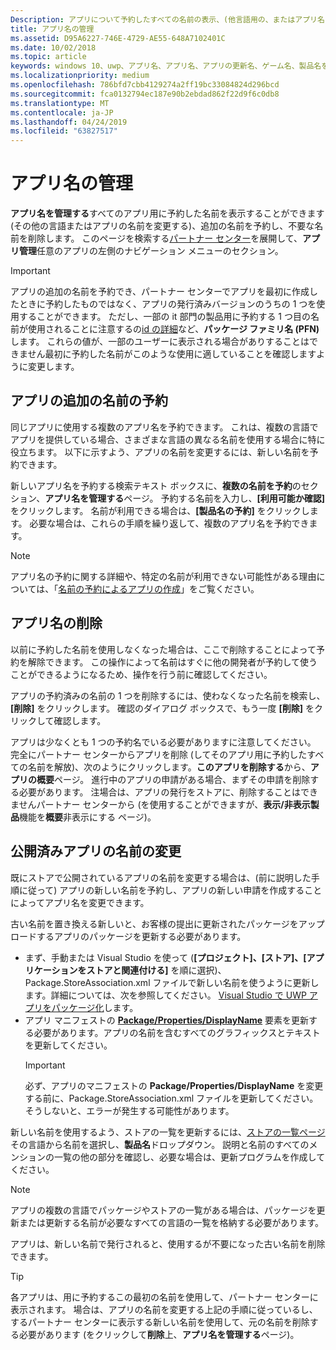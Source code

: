 ```yaml
---
Description: アプリについて予約したすべての名前の表示、(他言語用の、またはアプリ名を変更するための) 追加の名前の予約、不要になった予約済みの名前の削除を行います。
title: アプリ名の管理
ms.assetid: D95A6227-746E-4729-AE55-648A7102401C
ms.date: 10/02/2018
ms.topic: article
keywords: windows 10、uwp、アプリ名、アプリ名、アプリの更新名、ゲーム名、製品名を変更します。
ms.localizationpriority: medium
ms.openlocfilehash: 786bfd7cbb4129274a2ff19bc33084824d296bcd
ms.sourcegitcommit: fca0132794ec187e90b2ebdad862f22d9f6c0db8
ms.translationtype: MT
ms.contentlocale: ja-JP
ms.lasthandoff: 04/24/2019
ms.locfileid: "63827517"
---
```

# <a name="manage-app-names"></a>アプリ名の管理

**アプリ名を管理する**すべてのアプリ用に予約した名前を表示することができます (その他の言語またはアプリの名前を変更する)、追加の名前を予約し、不要な名前を削除します。 このページを検索する[パートナー センター](https://partner.microsoft.com/dashboard)を展開して、**アプリ管理**任意のアプリの左側のナビゲーション メニューのセクション。

> [!IMPORTANT]
> アプリの追加の名前を予約でき、パートナー センターでアプリを最初に作成したときに予約したものではなく、アプリの発行済みバージョンのうちの 1 つを使用することができます。 ただし、一部の it 部門の製品用に予約する 1 つ目の名前が使用されることに注意するの[id の詳細](view-app-identity-details.md)など、**パッケージ ファミリ名 (PFN)** します。 これらの値が、一部のユーザーに表示される場合がありすることはできません最初に予約した名前がこのような使用に適していることを確認しますように変更します。


## <a name="reserve-additional-names-for-your-app"></a>アプリの追加の名前の予約

同じアプリに使用する複数のアプリ名を予約できます。 これは、複数の言語でアプリを提供している場合、さまざまな言語の異なる名前を使用する場合に特に役立ちます。 以下に示すよう、アプリの名前を変更するには、新しい名前を予約できます。

新しいアプリ名を予約する検索テキスト ボックスに、**複数の名前を予約**のセクション、**アプリ名を管理する**ページ。 予約する名前を入力し、**[利用可能か確認]** をクリックします。 名前が利用できる場合は、**[製品名の予約]** をクリックします。 必要な場合は、これらの手順を繰り返して、複数のアプリ名を予約できます。

> [!NOTE]
> アプリ名の予約に関する詳細や、特定の名前が利用できない可能性がある理由については、「[名前の予約によるアプリの作成](create-your-app-by-reserving-a-name.md)」をご覧ください。


## <a name="delete-app-names"></a>アプリ名の削除

以前に予約した名前を使用しなくなった場合は、ここで削除することによって予約を解除できます。 この操作によって名前はすぐに他の開発者が予約して使うことができるようになるため、操作を行う前に確認してください。

アプリの予約済みの名前の 1 つを削除するには、使わなくなった名前を検索し、**[削除]** をクリックします。 確認のダイアログ ボックスで、もう一度 **[削除]** をクリックして確認します。

アプリは少なくとも 1 つの予約名でいる必要がありますに注意してください。 完全にパートナー センターからアプリを削除 (してそのアプリ用に予約したすべての名前を解放)、次のようにクリックします。**このアプリを削除する**から、**アプリの概要**ページ。 進行中のアプリの申請がある場合、まずその申請を削除する必要があります。 注場合は、アプリの発行をストアに、削除することはできませんパートナー センターから (を使用することができますが、**表示/非表示製品**機能を**概要**非表示にする ページ)。 


## <a name="rename-an-app-that-has-already-been-published"></a>公開済みアプリの名前の変更

既にストアで公開されているアプリの名前を変更する場合は、(前に説明した手順に従って) アプリの新しい名前を予約し、アプリの新しい申請を作成することによってアプリ名を変更できます。 

古い名前を置き換える新しいと、お客様の提出に更新されたパッケージをアップロードするアプリのパッケージを更新する必要があります。
- まず、手動または Visual Studio を使って (**[プロジェクト]、[ストア]、[アプリケーションをストアと関連付ける]** を順に選択)、Package.StoreAssociation.xml ファイルで新しい名前を使うように更新します。詳細については、次を参照してください。 [Visual Studio で UWP アプリをパッケージ化](../packaging/packaging-uwp-apps.md)します。
- アプリ マニフェストの [**Package/Properties/DisplayName**](https://docs.microsoft.com/uwp/schemas/appxpackage/uapmanifestschema/element-displayname) 要素を更新する必要があります。アプリの名前を含むすべてのグラフィックスとテキストを更新してください。 
  > [!IMPORTANT]
  > 必ず、アプリのマニフェストの **Package/Properties/DisplayName** を変更する前に、Package.StoreAssociation.xml ファイルを更新してください。そうしないと、エラーが発生する可能性があります。

新しい名前を使用するよう、ストアの一覧を更新するには、[ストアの一覧ページ](create-app-store-listings.md)その言語から名前を選択し、**製品名**ドロップダウン。 説明と名前のすべてのメンションの一覧の他の部分を確認し、必要な場合は、更新プログラムを作成してください。

> [!NOTE]
> アプリの複数の言語でパッケージやストアの一覧がある場合は、パッケージを更新または更新する名前が必要なすべての言語の一覧を格納する必要があります。

アプリは、新しい名前で発行されると、使用するが不要になった古い名前を削除できます。

> [!TIP]
> 各アプリは、用に予約するこの最初の名前を使用して、パートナー センターに表示されます。 場合は、アプリの名前を変更する上記の手順に従っているし、するパートナー センターに表示する新しい名前を使用して、元の名前を削除する必要があります (をクリックして**削除**上、**アプリ名を管理する**ページ)。 

 

 




